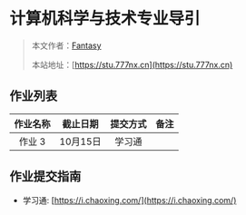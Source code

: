 # 计算机科学与技术专业导引

> 本文作者：[Fantasy](https://www.777nx.cn/personal/about/)
>
> 本站地址：[https://stu.777nx.cn](https://stu.777nx.cn)

## 作业列表

| 作业名称 |  截止日期  | 提交方式 | 备注 |
| :------: | :--------: | :------: | :--: |
|  作业 3  |    10月15日    |  学习通  |      |

## 作业提交指南

- 学习通: [https://i.chaoxing.com/](https://i.chaoxing.com/)
